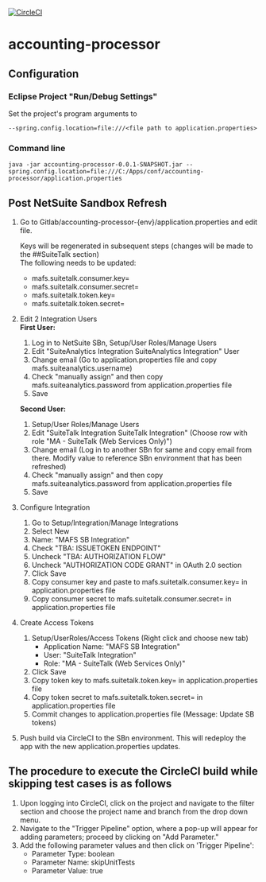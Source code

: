 
[![CircleCI](https://circleci.com/gh/MikeAlbertFleetSolutions/accounting-processor.svg?style=svg&circle-token=5e3b3fd78030657380d0444fae1e685de4b5a5d9)](https://circleci.com/gh/MikeAlbertFleetSolutions/accounting-processor)
  
# accounting-processor

## Configuration

### Eclipse Project "Run/Debug Settings"
Set the project's program arguments to
```
--spring.config.location=file:///<file path to application.properties>
```
### Command line 
```
java -jar accounting-processor-0.0.1-SNAPSHOT.jar --spring.config.location=file:///C:/Apps/conf/accounting-processor/application.properties
```
## Post NetSuite Sandbox Refresh
1. Go to Gitlab/accounting-processor-{env}/application.properties and edit file.

   Keys will be regenerated in subsequent steps (changes will be made to the ##SuiteTalk section)  
   The following needs to be updated:       
      * mafs.suitetalk.consumer.key=  
      * mafs.suitetalk.consumer.secret=  
      * mafs.suitetalk.token.key=        
      * mafs.suitetalk.token.secret=
2. Edit 2 Integration Users  
  **First User:** 
    1. Log in to NetSuite SBn, Setup/User Roles/Manage Users  
    2. Edit "SuiteAnalytics Integration SuiteAnalytics Integration" User  
    3. Change email (Go to application.properties file and copy mafs.suiteanalytics.username)  
    5. Check "manually assign" and then copy mafs.suiteanalytics.password from application.properties file  
    6. Save  
    
   **Second User:** 
    1. Setup/User Roles/Manage Users
    2. Edit "SuiteTalk Integration SuiteTalk Integration" (Choose row with role "MA - SuiteTalk (Web Services Only)")
    3. Change email (Log in to another SBn for same and copy email from there.  Modify value to reference SBn environment that has been refreshed)
    4. Check "manually assign" and then copy mafs.suiteanalytics.password from application.properties file
    5. Save
3. Configure Integration  
   1. Go to Setup/Integration/Manage Integrations
   2. Select New 
   3. Name:  "MAFS SB Integration"
   4. Check "TBA: ISSUETOKEN ENDPOINT"
   5. Uncheck "TBA: AUTHORIZATION FLOW"
   6. Uncheck "AUTHORIZATION CODE GRANT" in OAuth 2.0 section
   7. Click Save
   8. Copy consumer key and paste to mafs.suitetalk.consumer.key= in application.properties file
   9. Copy consumer secret to mafs.suitetalk.consumer.secret= in application.properties file
4. Create Access Tokens  
   1. Setup/UserRoles/Access Tokens (Right click and choose new tab)  
      - Application Name: "MAFS SB Integration"
      - User: "SuiteTalk Integration"
      - Role: "MA - SuiteTalk (Web Services Only)"     
   2. Click Save  
   3. Copy token key to mafs.suitetalk.token.key= in application.properties file  
   4. Copy token secret to mafs.suitetalk.token.secret= in application.properties file  
   5. Commit changes to application.properties file (Message: Update SB tokens)  
5. Push build via CircleCI to the SBn environment. This will redeploy the app with the new application.properties updates.

## The procedure to execute the CircleCI build while skipping test cases is as follows
1. Upon logging into CircleCI, click on the project  and navigate to the filter section and choose the project name and branch from the drop down menu.
2. Navigate to the "Trigger Pipeline" option, where a pop-up will appear for adding parameters; proceed by clicking on "Add Parameter."
3. Add the following parameter values and then click on 'Trigger Pipeline':  
      - Parameter Type: boolean
      - Parameter Name: skipUnitTests
      - Parameter Value: true
    


